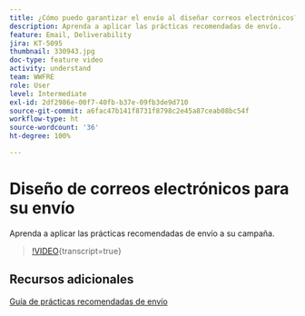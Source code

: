 ```yaml
---
title: ¿Cómo puedo garantizar el envío al diseñar correos electrónicos?
description: Aprenda a aplicar las prácticas recomendadas de envío.
feature: Email, Deliverability
jira: KT-5095
thumbnail: 330943.jpg
doc-type: feature video
activity: understand
team: WWFRE
role: User
level: Intermediate
exl-id: 2df2986e-00f7-40fb-b37e-09fb3de9d710
source-git-commit: a6fac47b141f8731f8798c2e45a87ceab08bc54f
workflow-type: ht
source-wordcount: '36'
ht-degree: 100%

---
```


# Diseño de correos electrónicos para su envío

Aprenda a aplicar las prácticas recomendadas de envío a su campaña.

>[!VIDEO](https://video.tv.adobe.com/v/3452561?quality=12&learn=on&captions=spa){transcript=true}

## Recursos adicionales

[Guía de prácticas recomendadas de envío](https://experienceleague.adobe.com/docs/deliverability-learn/deliverability-best-practice-guide/introduction.html?lang=es)
